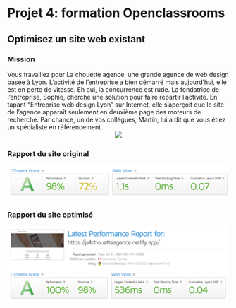 <h1>Projet 4: formation Openclassrooms</h1>
<h2>Optimisez un site web existant</h2>
<h3>Mission</h3>
Vous travaillez pour La chouette agence, une grande agence de web design basée à Lyon. L’activité de l’entreprise a bien démarré mais aujourd’hui, elle est en perte de vitesse. Eh oui, la concurrence est rude. La fondatrice de l’entreprise, Sophie, cherche une solution pour faire repartir l’activité. En tapant “Entreprise web design Lyon” sur Internet, elle s’aperçoit que le site de l’agence apparaît seulement en deuxième page des moteurs de recherche. Par chance, un de vos collègues, Martin, lui a dit que vous étiez un spécialiste en référencement.
<div style="width:100%;text-align:center;">
<img src = "https://user.oc-static.com/upload/2019/04/15/15553465193309_icon-above-font.png">
</div>
<h3>Rapport du site original</h3>
<img src = "img/rapport_original.png">
<h3>Rapport du site optimisé</h3>
<img src = "img/rapport_site_modifie.png">